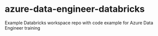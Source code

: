 # azure-data-engineer-databricks
Example Databricks workspace repo with code example for Azure Data Engineer training
